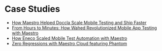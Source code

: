 # Case Studies

* [How Maestro Helped Doccla Scale Mobile Testing and Ship Faster](https://www.youtube.com/watch?v=3yfenuhs-go)
* [From Hours to Minutes: How Wahed Revolutionized Mobile App Testing with Maestro](https://youtu.be/iKGonWztNqY)
* [How Eneco Scaled Mobile Test Automation with Maestro](https://www.youtube.com/watch?v=A-1novVverI)
* [Zero Regressions with Maestro Cloud featuring Phantom](https://www.youtube.com/watch?v=ohD_FY82YwM)


